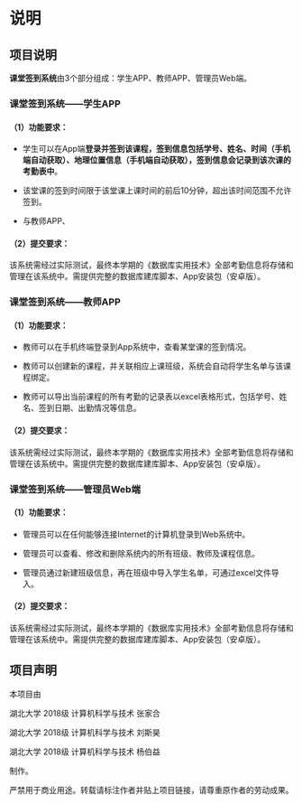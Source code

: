 # 说明

## 项目说明

**课堂签到系统**由3个部分组成：学生APP、教师APP、管理员Web端。

### **课堂签到系统——学生APP**

#### （1）功能要求：

* 学生可以在App端**登录并签到该课程，签到信息包括学号、姓名、时间（手机端自动获取）、地理位置信息（手机端自动获取），签到信息会记录到该次课的考勤表中**。

* 该堂课的签到时间限于该堂课上课时间的前后10分钟，超出该时间范围不允许签到。

*  与教师APP、

#### （2）提交要求：

 该系统需经过实际测试，最终本学期的《数据库实用技术》全部考勤信息将存储和管理在该系统中。需提供完整的数据库建库脚本、App安装包（安卓版）。

 

### 课堂签到系统——教师APP

#### （1）功能要求：

* 教师可以在手机终端登录到App系统中，查看某堂课的签到情况。

* 教师可以创建新的课程，并关联相应上课班级，系统会自动将学生名单与该课程绑定。

* 教师可以导出当前课程的所有考勤的记录表以excel表格形式，包括学号、姓名、签到日期、出勤情况等信息。

#### （2）提交要求：

 该系统需经过实际测试，最终本学期的《数据库实用技术》全部考勤信息将存储和管理在该系统中。需提供完整的数据库建库脚本、App安装包（安卓版）。



 ### 课堂签到系统——管理员Web端

#### （1）功能要求：

*  管理员可以在任何能够连接Internet的计算机登录到Web系统中。

* 管理员可以查看、修改和删除系统内的所有班级、教师及课程信息。

* 管理员通过新建班级信息，再在班级中导入学生名单，可通过excel文件导入。

#### （2）提交要求：

该系统需经过实际测试，最终本学期的《数据库实用技术》全部考勤信息将存储和管理在该系统中。需提供完整的数据库建库脚本、App安装包（安卓版）。

 






## 项目声明

本项目由

湖北大学 2018级 计算机科学与技术 张家合

湖北大学 2018级 计算机科学与技术 刘斯昊

湖北大学 2018级 计算机科学与技术 杨伯益

制作。

严禁用于商业用途。转载请标注作者并贴上项目链接，请尊重原作者的劳动成果。

